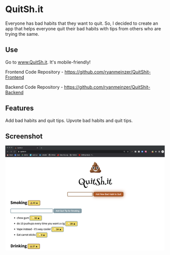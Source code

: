 # QuitSh.it

Everyone has bad habits that they want to quit. So, I decided to create an app that helps everyone quit their bad habits with tips from others who are trying the same.

## Use

Go to www.QuitSh.it. It's mobile-friendly!

Frontend Code Repository - https://github.com/ryanmeinzer/QuitShit-Frontend

Backend Code Repository - https://github.com/ryanmeinzer/QuitShit-Backend

## Features

Add bad habits and quit tips. Upvote bad habits and quit tips.  

## Screenshot

![QuitSh.it Screenshot](/quitsht-screenshot.png)